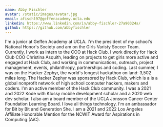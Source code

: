 ```yaml
---
name: Abby Fischler
avatar: /static/images/avatar.jpg
email: afischl97@geffenacademy.ucla.edu
linkedin: https://www.linkedin.com/in/abby-fischler-27a90324a/
github: https://github.com/abbyfischler
---
```


I'm a junior at Geffen Academy at UCLA. I'm the president of my school's National Honor's Society and am on the Girls Varisty Soccer Team. Currently, I work as intern to the COO at Hack Club. I work directly for Hack Club COO Christina Asquith, leading on projects to get girls more active and engaged at Hack Club, and working in communications, outreach, project management, events, philanthropy, partnerships and coding. Last summer, I was on the Hacker Zephyr, the world's longest hackathon on land: 3,502 miles long. The Hacker Zephyr was sponsored by Hack Club, which is a is a global nonprofit network of high school computer hackers, makers and coders. I'm an active member of the Hack Club community. I was a 2021 and 2022 Kode with Klossy mobile development scholar and a 2020 web dev scholar. I also am a board member of the UCLA Jonsson Cancer Center Foundation Learning Board. I love all things technology. I'm an ambassador for Bit by Bit and Generation She. I am a 2021 and 2022 Los Angeles Affiliate Honorable Mention for the NCWIT Award for Aspirations in Computing (AiC).

